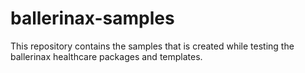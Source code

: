 # ballerinax-samples

This repository contains the samples that is created while testing the ballerinax healthcare packages and templates. 
